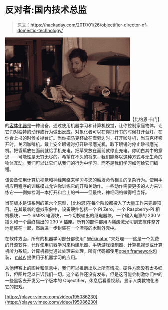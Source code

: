 # 反对者:国内技术总监

> 原文：<https://hackaday.com/2017/01/26/objectifier-director-of-domestic-technology/>

![book-example](img/ea27b0c2bd8eb5e52b5d237bfd724290.png)【比约恩·卡门】的[客体化器](http://bjoernkarmann.dk/objectifier)是一种设备，通过使用机器学习和计算机视觉，让你控制家庭物体，让它们对独特的动作或行为做出反应。对象化者可以在你打开书的时候打开台灯，在你合上书的时候关掉台灯。当你把马克杯放在壶旁边时，打开咖啡机，当马克杯移开时，关闭咖啡机。戴上安全眼镜时打开砂带磨光机，取下眼镜时停止砂带磨光机。把香蕉放在面前就给手机充电，把苹果放在面前就停止充电。你明白其中的意思——可能性是无穷无尽的。希望在不久的将来，我们能够以这种方式与无生命的物体互动。我们可以让它们从我们的行为中学习，而不是我们学习如何给它们编程。

该设备使用计算机视觉和神经网络来学习与您的触发命令相关的复杂行为。使用手机应用程序的训练模式允许你训练它的开和关动作。一些动作需要更多的人力来训练它——例如检测一本打开和合上的书——但最终，神经网络做得相当好。

当前版本是该系列的第六个原型，[比约恩]在每个阶段都投入了大量工作来完善项目。在其最新的虚拟形象中，设备硬件包括一个 Pi Zero，一个 Raspberry-Pi 相机模块，一个 SMPS 电源块，一个切换输出的继电器块，一个输入电源的 230 V 插头和一个最终输出的 230 V 插座。所有的部件都用丙烯酸激光切割支撑件整齐地组装在一起，然后进一步封装在一个漂亮的木制外壳中。

在软件方面，所有的机器学习部分都使用“ [Wekinator](http://www.wekinator.org/) ”来处理——这是一个免费的开源软件，允许使用机器学习来构建乐器、手势游戏控制器、计算机视觉或计算机听力系统。计算机视觉通过处理来处理。所有代码都使用[open framework](http://openframeworks.cc/)包装， [ml4A](https://github.com/ml4a) 提供用于机器学习的应用。

从他博客上的图片和信息中，我们可以推断出以上所有情况。硬件方面没有太多细节，但图片足以告诉我们一切。这个软件还没有发布，但是这可能会刺激你们中的一些黑客去开发另一个版本的 Objectifier。休息后看看视频，显示人类教物化者它的把戏。

[https://player.vimeo.com/video/195086230](https://player.vimeo.com/video/195086230)
